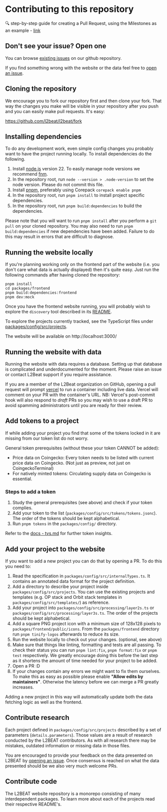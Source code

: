 # Contributing to this repository

🔍 step-by-step guide for creating a Pull Request, using the Milestones as an example -
[link](https://l2beat.notion.site/How-to-add-milestones-to-L2BEAT-0e8684a83c3c48ce8bc7b605d9c9a1bf)

## Don't see your issue? Open one

You can browse [existing issues](https://github.com/l2beat/l2beat/issues) on our github repository.

If you find something wrong with the website or the data feel free to
[open an issue](https://github.com/l2beat/l2beat/issues/new).

## Cloning the repository

We encourage you to fork our repository first and then clone your fork. That way the changes you
make will be visible in your repository after you push and you can easily make pull requests. It's
easy:

https://github.com/l2beat/l2beat/fork

## Installing dependencies

To do any development work, even simple config changes you probably want to have the project running
locally. To install dependencies do the following.

1. Install [node.js](https://nodejs.org/en/) version 22. To easily manage node versions we recommend
   [fnm](https://github.com/Schniz/fnm).
2. In the repository root, run `node --version > .node-version` to set the node version. Please do not commit this file.
3. Install [pnpm](https://pnpm.io/installation#using-corepack), preferably using Corepack
   `corepack enable pnpm`
4. In the repository root, run `pnpm install` to install project specific dependencies.
5. In the repository root, run `pnpm build:dependencies` to build the dependencies.

Please note that you will want to run `pnpm install` after you perform a `git pull` on your cloned repository. You may also need to run `pnpm build:dependencies` if new dependencies have been added. Failure to do this may result in errors that are difficult to diagnose.

## Running the website locally

If you're planning working only on the frontend part of the website (i.e. you don't care what data
is actually displayed) then it's quite easy. Just run the following commands after having cloned the
repository:

```
pnpm install
cd packages/frontend
pnpm build:dependencies:frontend
pnpm dev:mock
```

Once you have the frontend website running, you will probably wish to explore the `discovery` tool described in its [README](packages/discovery/README.md).

To explore the projects currently tracked, see the TypeScript files under [packages/config/src/projects](packages/config/src/projects).

The website will be available on http://localhost:3000/

## Running the website with data

Running the website with data requires a database. Setting up that database is complicated and underdocumented for the moment. Please raise an issue or contact L2Beat support if you require assistance.

If you are a member of the L2Beat organization on GitHub, opening a pull request will prompt [vercel](https://vercel.com) to run a container including live data. Vercel will comment on your PR with the container's URL. NB: Vercel's post-commit hook will also respond to _draft_ PRs so you may wish to use a draft PR to avoid spamming administrators until you are ready for their review.

## Add tokens to a project

If while adding your project you find that some of the tokens locked in it are missing from our
token list do not worry.

General token prerequisites (without these your token CANNOT be added):
* Price data on Coingecko: Every token needs to be listed with current price data on Coingecko. (Not just as preview, not just on CoingeckoTerminal)
* For natively minted tokens: Circulating supply data on Coingecko is essential.

### Steps to add a token

1. Study the general prerequisites (see above) and check if your token complies.
2. Add your token to the list (`packages/config/src/tokens/tokens.jsonc`). The order of the tokens should be kept alphabetical.
3. Run `pnpm tokens` in the `packages/config/` directory.

Refer to the [docs - tvs.md](docs/tvs.md) for further token insights.

## Add your project to the website

If you want to add a new project you can do that by opening a PR. To do this you need to:

1. Read the specification in `packages/config/src/internalTypes.ts`. It
   contains an annotated data format for the project definition.
2. Add a directory to describe your project inside
   `packages/config/src/projects`. You can use the existing projects and
   templates (e.g. OP stack and Orbit stack templates in
   `packages/config/src/templates/`) as reference.
3. Add your project into `packages/config/src/processing/layer2s.ts` or
   `packages/config/src/processing/layer3s.ts`. The order of the projects
   should be kept alphabetical.
4. Add a square PNG project icon with a minimum size of 128x128 pixels to
   `packages/frontend/public/icons`. From the `packages/frontend` directory run
   `pnpm tinify-logos` afterwards to reduce its size.
5. Run the website locally to check out your changes. (optional, see above)
6. Make sure that things like linting, formatting and tests are all passing. To
   check their status you can run `pnpm lint:fix`, `pnpm format:fix` or `pnpm
   test` respectively. We greatly encourage doing this before the last step as
   it shortens the amount of time needed for your project to be added.
7. Open a PR :D
8. If your changes contain any errors we might want to fix them ourselves. To
   make this as easy as possible please enable **"Allow edits by
   maintainers"**. Otherwise the latency before we can merge a PR greatly
   increases.

Adding a new project in this way will automatically update both the data fetching logic as well as
the frontend.

## Contribute research

Each project defined in `packages/config/src/projects` described by a set of parameters
(`details.parameters`). Those values are a result of research conducted by the L2BEAT contributors.
As with all research there may be mistakes, outdated information or missing data in those files.

You are encouraged to provide your feedback on the data presented on L2BEAT by
[opening an issue](https://github.com/l2beat/l2beat/issues/new). Once consensus is reached on what
the data presented should be we also very much welcome PRs.

## Contribute code

The L2BEAT website repository is a monorepo consisting of many interdependent packages. To learn more about each of the projects read their respective README's.
